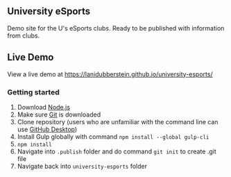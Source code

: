 ## University eSports
Demo site for the U's eSports clubs.  Ready to be published with information from clubs.

## Live Demo

View a live demo at https://lanidubberstein.github.io/university-esports/

### Getting started

1. Download [Node.js](https://nodejs.org/en/)
2. Make sure [Git](https://git-scm.com/downloads) is downloaded
3. Clone repository (users who are unfamiliar with the command line can use [GitHub Desktop](https://desktop.github.com/))
4. Install Gulp globally with command `npm install --global gulp-cli`
5. `npm install`
6. Navigate into `.publish` folder and do command `git init` to create .git file
7. Navigate back into `university-esports` folder
